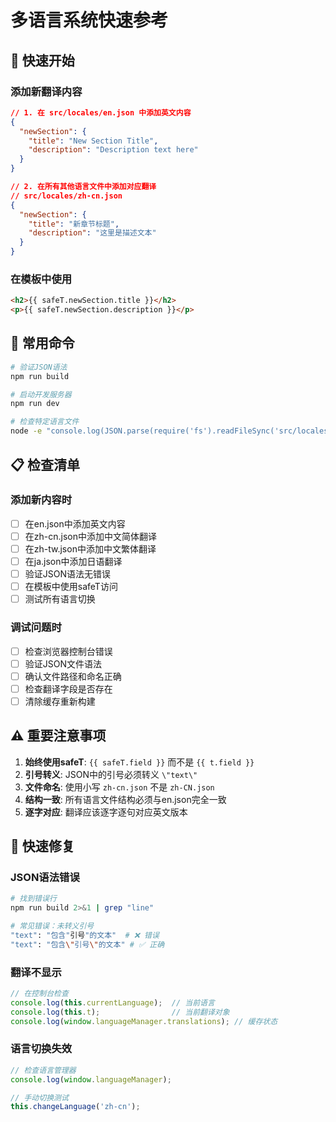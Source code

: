 # 多语言系统快速参考

## 🚀 快速开始

### 添加新翻译内容
```json
// 1. 在 src/locales/en.json 中添加英文内容
{
  "newSection": {
    "title": "New Section Title",
    "description": "Description text here"
  }
}

// 2. 在所有其他语言文件中添加对应翻译
// src/locales/zh-cn.json
{
  "newSection": {
    "title": "新章节标题", 
    "description": "这里是描述文本"
  }
}
```

### 在模板中使用
```html
<h2>{{ safeT.newSection.title }}</h2>
<p>{{ safeT.newSection.description }}</p>
```

## 🔧 常用命令

```bash
# 验证JSON语法
npm run build

# 启动开发服务器
npm run dev

# 检查特定语言文件
node -e "console.log(JSON.parse(require('fs').readFileSync('src/locales/zh-cn.json', 'utf8')))"
```

## 📋 检查清单

### 添加新内容时
- [ ] 在en.json中添加英文内容
- [ ] 在zh-cn.json中添加中文简体翻译
- [ ] 在zh-tw.json中添加中文繁体翻译  
- [ ] 在ja.json中添加日语翻译
- [ ] 验证JSON语法无错误
- [ ] 在模板中使用safeT访问
- [ ] 测试所有语言切换

### 调试问题时
- [ ] 检查浏览器控制台错误
- [ ] 验证JSON文件语法
- [ ] 确认文件路径和命名正确
- [ ] 检查翻译字段是否存在
- [ ] 清除缓存重新构建

## ⚠️ 重要注意事项

1. **始终使用safeT**: `{{ safeT.field }}` 而不是 `{{ t.field }}`
2. **引号转义**: JSON中的引号必须转义 `\"text\"`
3. **文件命名**: 使用小写 `zh-cn.json` 不是 `zh-CN.json`
4. **结构一致**: 所有语言文件结构必须与en.json完全一致
5. **逐字对应**: 翻译应该逐字逐句对应英文版本

## 🐛 快速修复

### JSON语法错误
```bash
# 找到错误行
npm run build 2>&1 | grep "line"

# 常见错误：未转义引号
"text": "包含"引号"的文本"  # ❌ 错误
"text": "包含\"引号\"的文本" # ✅ 正确
```

### 翻译不显示
```javascript
// 在控制台检查
console.log(this.currentLanguage);  // 当前语言
console.log(this.t);                // 当前翻译对象
console.log(window.languageManager.translations); // 缓存状态
```

### 语言切换失效
```javascript
// 检查语言管理器
console.log(window.languageManager);

// 手动切换测试
this.changeLanguage('zh-cn');
```
